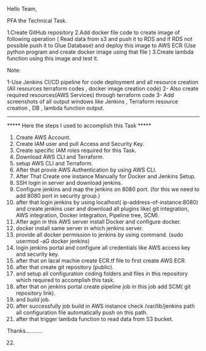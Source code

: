 Hello Team,

PFA the Technical Task.

1.Create GitHub repository
2.Add docker file code to create image of following operation ( Read data from s3 and push it to RDS and if RDS not possible push it to Glue Database) and deploy this image to AWS ECR (Use python program and create docker image using that file )
3.Create lambda function using this image and test it.

Note:

1-Use Jenkins CI/CD pipeline for code deployment and all resource creation (All resources terraform codes , docker image creation code)
2- Also create required resources(AWS Services) through terraform code
3- Add screenshots of all output windows like Jenkins , Terraform resource creation , DB , lambda function output.

******************************************************************************************************************************************************************************************************

***** Here the steps I used to accomplish this Task *****
1) Create AWS Account.
2) Create IAM user and pull Access and Security Key.
3) Create specific IAM roles required for this Task.
4) Download AWS CLI and Terraform.
5) setup AWS CLI and Terraform.
6) After that provie AWS Authentication by using AWS CLI.
7) After That Create one instance Manually for Docker and Jenkins Setup.
8) SSH login in server and download jenkins.
9) Configure jenkins and map the jenkins on 8080 port. (for this we need to add 8080 port in security group.)
10) after that login jenkins by using localhost( ip-address-of-instance:8080) and create jenkins user and download all plugins like( git integration, AWS integration, Docker integration, Pipeline tree, SCM).
11) After agin in this AWS server install Docker and configure docker.
12) docker install same server in which jenkins server.
13) provide all docker permission to jenkins by using command. (sudo usermod -aG docker jenkins)
14) login jenkins portal and configure all credentials like AWS access key and security key.
15) after that on lacal machie create ECR.tf file to first create AWS ECR.
16) after that create git repository (public).
17) and setup all configuration coding folders and files in this repository which required to accomplish this task.
18) after that on jenkins portal create pipeline job in this job add SCM( git repository link).
19) and build job.
20) after successfully job build in AWS instance check /var/lib/jenkins path all configuration file automatically push on this path.
21) after that trigger lambda function to read data from S3 bucket.


Thanks...........



22) 
